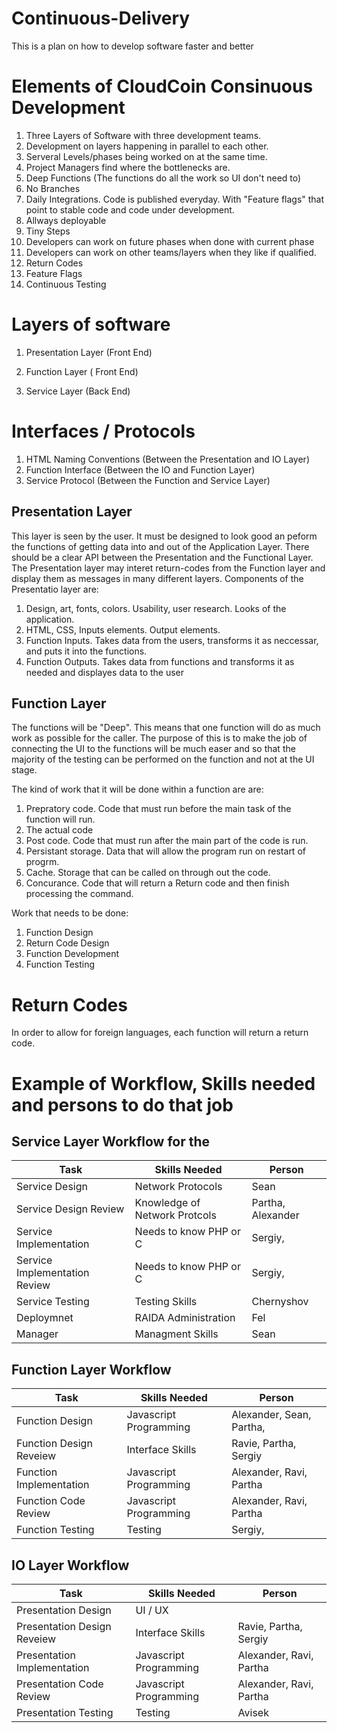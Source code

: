 # Continuous-Delivery
This is a plan on how to develop software faster and better

# Elements of CloudCoin Consinuous Development
1. Three Layers of Software with three development teams.
2. Development on layers happening in parallel to each other. 
3. Serveral Levels/phases being worked on at the same time. 
4. Project Managers find where the bottlenecks are. 
5. Deep Functions (The functions do all the work so UI don't need to)
6. No Branches
7. Daily Integrations. Code is published everyday. With "Feature flags" that point to stable code and code under development. 
8. Allways deployable
9. Tiny Steps
10. Developers can work on future phases when done with current phase
11. Developers can work on other teams/layers when they like if qualified. 
12. Return Codes 
13. Feature Flags
14. Continuous Testing

# Layers of software

1. Presentation Layer (Front End)
 
2. Function Layer ( Front End)

3. Service Layer (Back End)

# Interfaces / Protocols
 1. HTML Naming Conventions (Between the Presentation and IO Layer)
 2. Function Interface (Between the IO and Function Layer) 
 3. Service Protocol (Between the Function and Service Layer) 
 
## Presentation Layer
This layer is seen by the user. It must be designed to look good an peform the functions of getting data into and out of the Application Layer. There should be a clear API between the 
Presentation and the Functional Layer. The Presentation layer may interet return-codes from the Function layer and display them as messages in many different layers. 
Components of the Presentatio layer are:
1. Design, art, fonts, colors. Usability, user research. Looks of the application.
2. HTML, CSS, Inputs elements. Output elements.
3. Function Inputs. Takes data from the users, transforms it as neccessar, and puts it into the functions. 
4. Function Outputs. Takes data from functions and transforms it as needed and displayes data to the user

## Function Layer
The functions will be "Deep".  This means that one function will do as much work as possible for the caller. The purpose of this is to make the job of connecting the UI to the
functions will be much easer and so that the majority of the testing can be performed on the function and not at the UI stage. 

The kind of work that it will be done within a function are are:

1. Prepratory code. Code that must run before the main task of the function will run.
2. The actual code
3. Post code. Code that must run after the main part of the code is run.
4. Persistant storage. Data that will allow the program run on restart of progrm.  
5. Cache. Storage that can be called on through out the code.
6. Concurance. Code that will return a Return code and then finish processing the command. 

Work that needs to be done: 
1. Function Design
2. Return Code Design
3. Function Development
4. Function Testing

# Return Codes
In order to allow for foreign languages, each function will return a return code. 



# Example of Workflow, Skills needed and persons to do that job
## Service Layer Workflow for the 
Task | Skills Needed | Person
---|----|---
Service Design | Network Protocols   | Sean
Service Design Review | Knowledge of Network Protcols | Partha, Alexander
Service Implementation | Needs to know PHP or C | Sergiy, 
Service Implementation Review | Needs to know PHP or C | Sergiy,
Service Testing | Testing Skills | Chernyshov
Deploymnet | RAIDA Administration | Fel
Manager | Managment Skills | Sean

## Function Layer Workflow
Task | Skills Needed | Person
---|----|---
Function Design | Javascript Programming | Alexander, Sean, Partha, 
Function Design Reveiew | Interface Skills | Ravie, Partha, Sergiy
Function Implementation |  Javascript Programming | Alexander, Ravi, Partha
Function Code Review | Javascript Programming | Alexander, Ravi, Partha
Function Testing | Testing | Sergiy, 

## IO Layer Workflow
Task | Skills Needed | Person
---|----|---
Presentation Design | UI / UX |  
Presentation Design Reveiew | Interface Skills | Ravie, Partha, Sergiy
Presentation Implementation |  Javascript Programming | Alexander, Ravi, Partha
Presentation Code Review | Javascript Programming | Alexander, Ravi, Partha
Presentation Testing | Testing | Avisek





